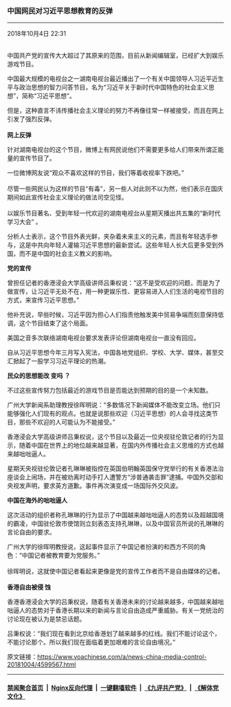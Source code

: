 ### 中国网民对习近平思想教育的反弹
------------------------

<div class="published">
 <span class="date" title="中国时间">
  <time datetime="2018-10-04T22:31:43+08:00">
   2018年10月4日 22:31
  </time>
 </span>
</div>
<br/>
<div class="wsw">
 <p>
  中国共产党的宣传大大超过了其原来的范围，目前从新闻编辑室，已经扩大到娱乐游戏节目。
 </p>
 <p>
  中国最大规模的电视台之一湖南电视台最近播出了一个有关中国领导人习近平近生平与政治思想的智力问答节目，名为“习近平关于新时代中国特色的社会主义思想”，简称“习近平思想”。
 </p>
 <p>
  但是，这种直言不讳传播社会主义理论的努力不再像往常一样被接受，而且在网上引发了强烈反弹。
  <br/>
  <br/>
  <strong>
   网上反弹
  </strong>
 </p>
 <p>
  针对湖南电视台的这个节目，微博上有网民说他们不需要更多给人们带来所谓正能量的宣传节目了。
 </p>
 <p>
  一位微博网友说“观众不喜欢这样的节目，我们等着收视率下跌吧。”
  <br/>
  <br/>
  尽管一些网民认为这样的节目“有毒”，另一些人对此则不以为然，他们表示在国庆期间如此宣传社会主义理论的做法司空见怪。
  <br/>
  <br/>
  以娱乐节目著名、受到年轻一代欢迎的湖南电视台从星期天播出共五集的“新时代学习大会” 。
 </p>
 <p>
  分析人士表示，这个节目外表光鲜，夹杂着未来主义的元素，而且有年轻选手参与，这是中共向年轻人灌输习近平思想的最新尝试。这些年轻人长大后更多受到外国，而不是中国的社会主义教义的影响。
 </p>
 <p>
  <strong>
   党的宣传
  </strong>
 </p>
 <p>
  曾担任记者的香港浸会大学高级讲师吕秉权说：“这不是受欢迎的问题，而是为了做宣传，让习近平无处不在，用一种更娱乐性、更容易进入人们生活的电视节目的方式，来宣传习近平思想。”
 </p>
 <p>
  他补充说，早些时候，习近平因为担心人们指责他触发美中贸易争端而刻意保持低调，这个节目结束了这个局面。
 </p>
 <p>
  美国之音多次联络湖南电视台要求发表评论但湖南电视台一直没有回应。
 </p>
 <p>
  自从习近平思想今年三月写入宪法，中国各地党组织、学校、大学、媒体，甚至交汇掀起了一股学习习近平理论的热潮。
 </p>
 <p>
  <strong>
   民众的思想能改
  </strong>
  <strong>
   变吗
  </strong>
  <strong>
   ？
  </strong>
 </p>
 <p>
  不过这些宣传努力包括最近的游戏节目是否能达到预期的目的是一个未知数。
 </p>
 <p>
  广州大学新闻系助理教授徐晖明说：“多数情况下新闻媒体不能改变立场。他们只能够强化人们现有的观点。也就是说那些欢迎（习近平思想）的人会寻找这类节目，那些不欢迎的人可能认为不能接受。”
 </p>
 <p>
  香港浸会大学高级讲师吕秉权说，这个节目以及最近一位央视驻伦敦记者的行为显示，随着中国在世界上的地位越来越显著，在国内外传播社会主义思维的方式也越来越咄咄逼人。
 </p>
 <p>
  星期天央视驻伦敦记者孔琳琳被指控在英国伯明翰英国保守党举行的有关香港法治座谈会上闹场，并在被劝离时动手打人遭警方“涉普通袭击罪”逮捕。中国外交部和央视发声明，要求英方道歉。事件再次演变成一场国际外交风波。
 </p>
 <p>
  <strong>
   中国在海外的咄咄逼人
  </strong>
 </p>
 <p>
  这次活动的组织者称孔琳琳的行为显示了中国越来越咄咄逼人的态势以及超越国境的霸凌，中国驻伦敦市使馆则立刻表态支持孔琳琳，以及中国官员所说的孔琳琳的言论自由的要求。
 </p>
 <p>
  广州大学的徐晖明教授说，这起事件显示了中国记者扮演的和西方不同的角色：“中国记者被教育要为党服务。”
  <br/>
  <br/>
  徐晖明说，这就使中国记者看起来更像是党的宣传工作者而不是自由媒体的记者。
  <br/>
  <br/>
  <strong>
   香港自由被侵
  </strong>
  <strong>
   蚀
  </strong>
 </p>
 <p>
  香港香港浸会大学的吕秉权说，随着有关香港未来的讨论越来越多，中国越来越咄咄逼人的态势对于香港长期以来的新闻与言论自由造成严重威胁。有关一党统治的讨论现在被认为是禁忌话题。
 </p>
 <p>
  吕秉权说：“我们现在看到北京给香港划了越来越多的红线。我们不能讨论这个，不能讨论那个。所以我们现在面临着更加艰难的言论自由境况。”
 </p>
</div>

原文链接：https://www.voachinese.com/a/news-china-media-control-20181004/4599567.html


------------------------
#### [禁闻聚合首页](https://github.com/gfw-breaker/banned-news/blob/master/README.md) &nbsp;|&nbsp; [Nginx反向代理](https://github.com/gfw-breaker/open-proxy/blob/master/README.md) &nbsp;|&nbsp;  [一键翻墙软件](https://github.com/gfw-breaker/nogfw/blob/master/README.md) &nbsp;|&nbsp; [《九评共产党》](https://github.com/gfw-breaker/9ping.md/blob/master/README.md#九评之一评共产党是什么) &nbsp;|&nbsp; [《解体党文化》](https://github.com/gfw-breaker/jtdwh.md/blob/master/README.md#绪论)